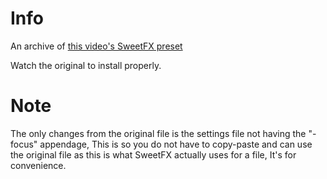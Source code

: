 # Info
An archive of [this video's SweetFX preset](https://www.youtube.com/watch?v=n7nDPFAnybk)

Watch the original  to install properly.

# Note
The only changes from the original file is the settings file not having the "- focus" appendage, This is so you do not have to copy-paste and can use the original file as this is what SweetFX actually uses for a file, It's for convenience.
